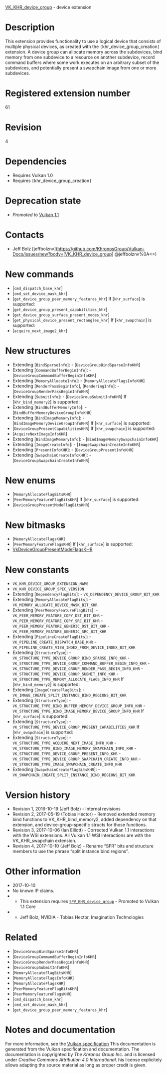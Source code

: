 [VK_KHR_device_group](https://www.khronos.org/registry/vulkan/specs/1.3-extensions/man/html/VK_KHR_device_group.html) - device extension

# Description
This extension provides functionality to use a logical device that consists
of multiple physical devices, as created with the
`[`khr_device_group_creation`]` extension.
A device group can allocate memory across the subdevices, bind memory from
one subdevice to a resource on another subdevice, record command buffers
where some work executes on an arbitrary subset of the subdevices, and
potentially present a swapchain image from one or more subdevices.

# Registered extension number
61

# Revision
4

# Dependencies
- Requires Vulkan 1.0
- Requires `[`khr_device_group_creation`]`

# Deprecation state
- *Promoted* to [Vulkan 1.1](https://www.khronos.org/registry/vulkan/specs/1.3-extensions/html/vkspec.html#versions-1.1-promotions)

# Contacts
- Jeff Bolz [jeffbolznv](https://github.com/KhronosGroup/Vulkan-Docs/issues/new?body=[VK_KHR_device_group] @jeffbolznv%0A<<Here describe the issue or question you have about the VK_KHR_device_group extension>>)

# New commands
- [`cmd_dispatch_base_khr`]
- [`cmd_set_device_mask_khr`]
- [`get_device_group_peer_memory_features_khr`]
If [`khr_surface`] is supported:
- [`get_device_group_present_capabilities_khr`]
- [`get_device_group_surface_present_modes_khr`]
- [`get_physical_device_present_rectangles_khr`]
If [`khr_swapchain`] is supported:
- [`acquire_next_image2_khr`]

# New structures
- Extending [`BindSparseInfo`]:  - [`DeviceGroupBindSparseInfoKHR`] 
- Extending [`CommandBufferBeginInfo`]:  - [`DeviceGroupCommandBufferBeginInfoKHR`] 
- Extending [`MemoryAllocateInfo`]:  - [`MemoryAllocateFlagsInfoKHR`] 
- Extending [`RenderPassBeginInfo`], [`RenderingInfo`]:  - [`DeviceGroupRenderPassBeginInfoKHR`] 
- Extending [`SubmitInfo`]:  - [`DeviceGroupSubmitInfoKHR`] 
If [`khr_bind_memory2`] is supported:
- Extending [`BindBufferMemoryInfo`]:  - [`BindBufferMemoryDeviceGroupInfoKHR`] 
- Extending [`BindImageMemoryInfo`]:  - [`BindImageMemoryDeviceGroupInfoKHR`] 
If [`khr_surface`] is supported:
- [`DeviceGroupPresentCapabilitiesKHR`]
If [`khr_swapchain`] is supported:
- [`AcquireNextImageInfoKHR`]
- Extending [`BindImageMemoryInfo`]:  - [`BindImageMemorySwapchainInfoKHR`] 
- Extending [`ImageCreateInfo`]:  - [`ImageSwapchainCreateInfoKHR`] 
- Extending [`PresentInfoKHR`]:  - [`DeviceGroupPresentInfoKHR`] 
- Extending [`SwapchainCreateInfoKHR`]:  - [`DeviceGroupSwapchainCreateInfoKHR`]

# New enums
- [`MemoryAllocateFlagBitsKHR`]
- [`PeerMemoryFeatureFlagBitsKHR`]
If [`khr_surface`] is supported:
- [`DeviceGroupPresentModeFlagBitsKHR`]

# New bitmasks
- [`MemoryAllocateFlagsKHR`]
- [`PeerMemoryFeatureFlagsKHR`]
If [`khr_surface`] is supported:
- [VkDeviceGroupPresentModeFlagsKHR]()

# New constants
- `VK_KHR_DEVICE_GROUP_EXTENSION_NAME`
- `VK_KHR_DEVICE_GROUP_SPEC_VERSION`
- Extending [`DependencyFlagBits`]:  - `VK_DEPENDENCY_DEVICE_GROUP_BIT_KHR` 
- Extending [`MemoryAllocateFlagBits`]:  - `VK_MEMORY_ALLOCATE_DEVICE_MASK_BIT_KHR` 
- Extending [`PeerMemoryFeatureFlagBits`]:  - `VK_PEER_MEMORY_FEATURE_COPY_DST_BIT_KHR`  - `VK_PEER_MEMORY_FEATURE_COPY_SRC_BIT_KHR`  - `VK_PEER_MEMORY_FEATURE_GENERIC_DST_BIT_KHR`  - `VK_PEER_MEMORY_FEATURE_GENERIC_SRC_BIT_KHR` 
- Extending [`PipelineCreateFlagBits`]:  - `VK_PIPELINE_CREATE_DISPATCH_BASE_KHR`  - `VK_PIPELINE_CREATE_VIEW_INDEX_FROM_DEVICE_INDEX_BIT_KHR` 
- Extending [`StructureType`]:  - `VK_STRUCTURE_TYPE_DEVICE_GROUP_BIND_SPARSE_INFO_KHR`  - `VK_STRUCTURE_TYPE_DEVICE_GROUP_COMMAND_BUFFER_BEGIN_INFO_KHR`  - `VK_STRUCTURE_TYPE_DEVICE_GROUP_RENDER_PASS_BEGIN_INFO_KHR`  - `VK_STRUCTURE_TYPE_DEVICE_GROUP_SUBMIT_INFO_KHR`  - `VK_STRUCTURE_TYPE_MEMORY_ALLOCATE_FLAGS_INFO_KHR` 
If [`khr_bind_memory2`] is supported:
- Extending [`ImageCreateFlagBits`]:  - `VK_IMAGE_CREATE_SPLIT_INSTANCE_BIND_REGIONS_BIT_KHR` 
- Extending [`StructureType`]:  - `VK_STRUCTURE_TYPE_BIND_BUFFER_MEMORY_DEVICE_GROUP_INFO_KHR`  - `VK_STRUCTURE_TYPE_BIND_IMAGE_MEMORY_DEVICE_GROUP_INFO_KHR` 
If [`khr_surface`] is supported:
- Extending [`StructureType`]:  - `VK_STRUCTURE_TYPE_DEVICE_GROUP_PRESENT_CAPABILITIES_KHR` 
If [`khr_swapchain`] is supported:
- Extending [`StructureType`]:  - `VK_STRUCTURE_TYPE_ACQUIRE_NEXT_IMAGE_INFO_KHR`  - `VK_STRUCTURE_TYPE_BIND_IMAGE_MEMORY_SWAPCHAIN_INFO_KHR`  - `VK_STRUCTURE_TYPE_DEVICE_GROUP_PRESENT_INFO_KHR`  - `VK_STRUCTURE_TYPE_DEVICE_GROUP_SWAPCHAIN_CREATE_INFO_KHR`  - `VK_STRUCTURE_TYPE_IMAGE_SWAPCHAIN_CREATE_INFO_KHR` 
- Extending [`SwapchainCreateFlagBitsKHR`]:  - `VK_SWAPCHAIN_CREATE_SPLIT_INSTANCE_BIND_REGIONS_BIT_KHR`

# Version history
- Revision 1, 2016-10-19 (Jeff Bolz)  - Internal revisions 
- Revision 2, 2017-05-19 (Tobias Hector)  - Removed extended memory bind functions to VK_KHR_bind_memory2, added dependency on that extension, and device-group-specific structs for those functions. 
- Revision 3, 2017-10-06 (Ian Elliott)  - Corrected Vulkan 1.1 interactions with the WSI extensions. All Vulkan 1.1 WSI interactions are with the VK_KHR_swapchain extension. 
- Revision 4, 2017-10-10 (Jeff Bolz)  - Rename “SFR” bits and structure members to use the phrase “split instance bind regions”.

# Other information
* 2017-10-10
* No known IP claims.
*   - This extension requires [`SPV_KHR_device_group`](https://htmlpreview.github.io/?https://github.com/KhronosGroup/SPIRV-Registry/blob/master/extensions/KHR/SPV_KHR_device_group.html)  - Promoted to Vulkan 1.1 Core 
*   - Jeff Bolz, NVIDIA  - Tobias Hector, Imagination Technologies

# Related
- [`DeviceGroupBindSparseInfoKHR`]
- [`DeviceGroupCommandBufferBeginInfoKHR`]
- [`DeviceGroupRenderPassBeginInfoKHR`]
- [`DeviceGroupSubmitInfoKHR`]
- [`MemoryAllocateFlagBitsKHR`]
- [`MemoryAllocateFlagsInfoKHR`]
- [`MemoryAllocateFlagsKHR`]
- [`PeerMemoryFeatureFlagBitsKHR`]
- [`PeerMemoryFeatureFlagsKHR`]
- [`cmd_dispatch_base_khr`]
- [`cmd_set_device_mask_khr`]
- [`get_device_group_peer_memory_features_khr`]

# Notes and documentation
For more information, see the [Vulkan specification](https://www.khronos.org/registry/vulkan/specs/1.3-extensions/html/vkspec.html)
This documentation is generated from the Vulkan specification and documentation.
The documentation is copyrighted by *The Khronos Group Inc.* and is licensed under *Creative Commons Attribution 4.0 International*.
his license explicitely allows adapting the source material as long as proper credit is given.
        